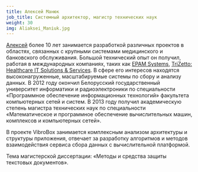 ```yaml
---
title: Алексей Манюк
job_title: Системный архитектор, магистр технических наук
weight: 30
img: Aliaksei_Maniuk.jpg
---
```

[Алексей](http://maniuk.net) более 10 лет занимается разработкой различных проектов в областях, связанных с крупными системами медицинского и банковского обслуживания. Большой технический опыт он получил, работая в международных компаниях, таких как [EPAM Systems](https://www.epam.com/), [TriZetto: Healthcare IT Solutions & Services](http://www.trizetto.com/).  В сфере его интересов находятся высоконагруженные, масштабируемые системы по сбору и анализу данных. В 2012 году окончил Белорусский государственный университет информатики и радиоэлектроники по специальности «Программное обеспечение информационных технологий» факультета компьютерных сетей и систем. В 2013 году получил академическую степень магистра технических наук по специальности «Математическое и программное обеспечение вычислительных машин, комплексов и компьютерных сетей».

В проекте VibroBox занимается комплексным анализом архитектуры и структуры приложения, отвечает за разработку алгоритмов и методов взаимодействия сервиса сбора данных с вычислительной платформой.

Тема магистерской диссертации: «Методы и средства защиты текстовых документов».
